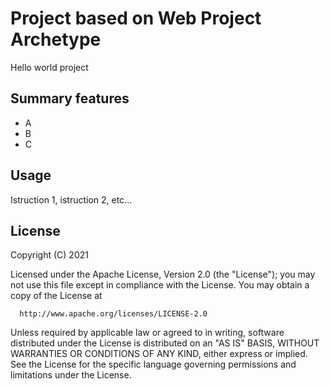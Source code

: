 # Project based on Web Project Archetype


Hello world project


Summary features
-------

- A
- B
- C


Usage
-------

Istruction 1, istruction 2, etc...


License
-------

  Copyright (C) 2021
 
  Licensed under the Apache License, Version 2.0 (the "License");
  you may not use this file except in compliance with the License.
  You may obtain a copy of the License at
 
      http://www.apache.org/licenses/LICENSE-2.0
 
  Unless required by applicable law or agreed to in writing, software
  distributed under the License is distributed on an "AS IS" BASIS,
  WITHOUT WARRANTIES OR CONDITIONS OF ANY KIND, either express or implied.
  See the License for the specific language governing permissions and
  limitations under the License.
